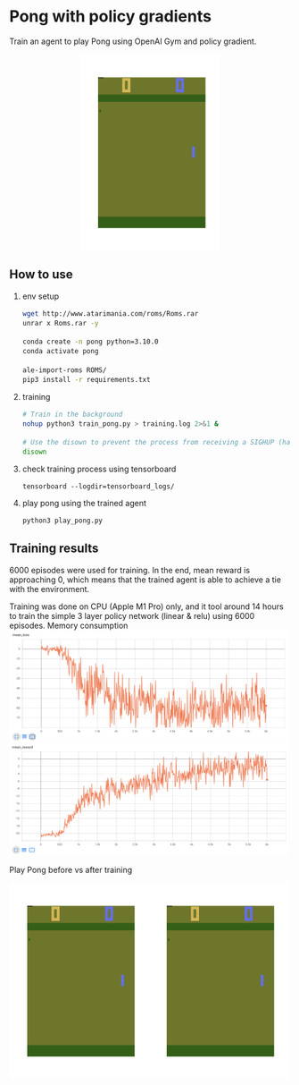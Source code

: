 # Pong with policy gradients

Train an agent to play Pong using OpenAI Gym and policy gradient.

<p align="center">
  <img src="resources/play_pong.gif" width="250" height="350" />
</p>

## How to use
1. env setup
    ``` bash
    wget http://www.atarimania.com/roms/Roms.rar
    unrar x Roms.rar -y

    conda create -n pong python=3.10.0
    conda activate pong

    ale-import-roms ROMS/
    pip3 install -r requirements.txt
    ```
2. training
    ```bash
    # Train in the background
    nohup python3 train_pong.py > training.log 2>&1 &

    # Use the disown to prevent the process from receiving a SIGHUP (hangup) signal if you close the terminal.
    disown
    ```
3. check training process using tensorboard
    ```
    tensorboard --logdir=tensorboard_logs/
    ```
4. play pong using the trained agent
    ```bash
    python3 play_pong.py
    ```

## Training results
6000 episodes were used for training.
In the end, mean reward is approaching 0, which means that the trained agent is able to achieve a tie with the environment.

Training was done on CPU (Apple M1 Pro) only, and it tool around 14 hours to train the simple 3 layer policy network (linear & relu) using 6000 episodes. Memory consumption
<img src="resources/mean_loss_every_batch_episodes.png" width="500" height="200" /><img src="resources/mean_reward_every_batch_episodes.png" width="500" height="200" />

Play Pong before vs after training

<img src="resources/demo_pong.gif" width="250" height="350" /><img src="resources/play_pong.gif" width="250" height="350" />
